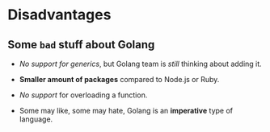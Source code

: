# Disadvantages

## Some `bad` stuff about Golang

* *No support for generics*, but Golang team is *still* thinking about adding it.

* **Smaller amount of packages** compared to Node.js or Ruby.

* *No support* for overloading a function.

* Some may like, some may hate, Golang is an **imperative** type of language.
